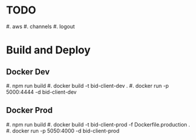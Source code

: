 # TODO

#. aws
#. channels
#. logout


# Build and Deploy
## Docker Dev
 #. npm run build
 #. docker build -t bid-client-dev .
 #. docker run -p 5000:4444 -d bid-client-dev

## Docker Prod
 #. npm run build
 #. docker build -t bid-client-prod -f Dockerfile.production .
 #. docker run -p 5050:4000 -d bid-client-prod

